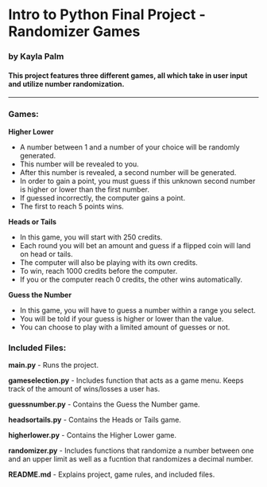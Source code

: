 # Intro to Python Final Project - Randomizer Games
### by Kayla Palm
#### This project features three different games, all which take in user input and utilize number randomization.
---

### Games:

**Higher Lower**
- A number between 1 and a number of your choice will be randomly generated.
- This number will be revealed to you.
- After this number is revealed, a second number will be generated.
- In order to gain a point, you must guess if this unknown second number is higher or lower than the first number.
- If guessed incorrectly, the computer gains a point.
- The first to reach 5 points wins.
  
**Heads or Tails**
- In this game, you will start with 250 credits.
- Each round you will bet an amount and guess if a flipped coin will land on head or tails.
- The computer will also be playing with its own credits.
- To win, reach 1000 credits before the computer.
- If you or the computer reach 0 credits, the other wins automatically.
  
**Guess the Number**
- In this game, you will have to guess a number within a range you select.
- You will be told if your guess is higher or lower than the value.
- You can choose to play with a limited amount of guesses or not.

### Included Files:

**main.py** - Runs the project.

**gameselection.py** - Includes function that acts as a game menu. Keeps track of the amount of wins/losses a user has.

**guessnumber.py** - Contains the Guess the Number game.

**headsortails.py** - Contains the Heads or Tails game.

**higherlower.py** - Contains the Higher Lower game.

**randomizer.py** - Includes functions that randomize a number between one and an upper limit as well as a fucntion that randomizes a decimal number.

**README.md** - Explains project, game rules, and included files.
